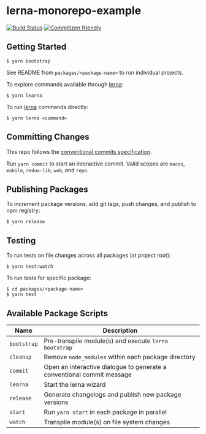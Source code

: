 # lerna-monorepo-example

[![Build Status](https://travis-ci.org/jlegrone/lerna-monorepo-example.svg?branch=master)](https://travis-ci.org/jlegrone/lerna-monorepo-example) [![Commitizen friendly](https://img.shields.io/badge/commitizen-friendly-brightgreen.svg)](http://commitizen.github.io/cz-cli/)

## Getting Started
```
$ yarn bootstrap
```

See README from `packages/<package-name>` to run individual projects.

To explore commands available through [lerna](https://github.com/lerna/lerna/):
```
$ yarn learna
```

To run [lerna](https://github.com/lerna/lerna/) commands directly:
```
$ yarn lerna <command>
```

## Committing Changes

This repo follows the [conventional commits specification](https://conventionalcommits.org).

Run `yarn commit` to start an interactive commit.  Valid scopes are `macos`, `mobile`, `redux-lib`, `web`, and `repo`.

## Publishing Packages

To increment package versions, add git tags, push changes, and publish to npm registry:
```
$ yarn release
```

## Testing
To run tests on file changes across all packages (at project root):
```
$ yarn test:watch
```

To run tests for specific package:
```
$ cd packages/<package-name>
$ yarn test
```

## Available Package Scripts

| Name | Description |
|------|-------------|
|`bootstrap`|Pre-transpile module(s) and execute `lerna bootstrap`|
|`cleanup`|Remove `node_modules` within each package directory|
|`commit`|Open an interactive dialogue to generate a conventional commit message|
|`learna`|Start the lerna wizard|
|`release`|Generate changelogs and publish new package versions|
|`start`|Run `yarn start` in each package in parallel|
|`watch`|Transpile module(s) on file system changes|
